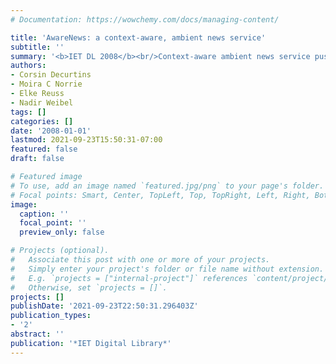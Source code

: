 ```yaml
---
# Documentation: https://wowchemy.com/docs/managing-content/

title: 'AwareNews: a context-aware, ambient news service'
subtitle: ''
summary: '<b>IET DL 2008</b><br/>Context‑aware ambient news service pushes personalized articles without explicit queries.'
authors:
- Corsin Decurtins
- Moira C Norrie
- Elke Reuss
- Nadir Weibel
tags: []
categories: []
date: '2008-01-01'
lastmod: 2021-09-23T15:50:31-07:00
featured: false
draft: false

# Featured image
# To use, add an image named `featured.jpg/png` to your page's folder.
# Focal points: Smart, Center, TopLeft, Top, TopRight, Left, Right, BottomLeft, Bottom, BottomRight.
image:
  caption: ''
  focal_point: ''
  preview_only: false

# Projects (optional).
#   Associate this post with one or more of your projects.
#   Simply enter your project's folder or file name without extension.
#   E.g. `projects = ["internal-project"]` references `content/project/deep-learning/index.md`.
#   Otherwise, set `projects = []`.
projects: []
publishDate: '2021-09-23T22:50:31.296403Z'
publication_types:
- '2'
abstract: ''
publication: '*IET Digital Library*'
---
```


